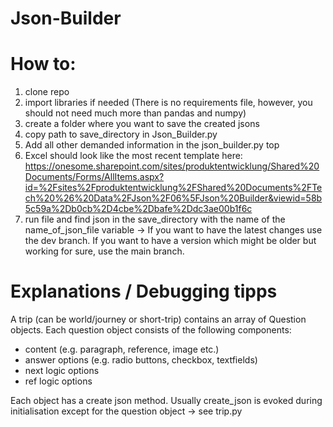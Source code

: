 # Json-Builder

# How to:

1. clone repo
2. import libraries if needed (There is no requirements file, however, you should not need much more than pandas and numpy)
3. create a folder where you want to save the created jsons
4. copy path to save_directory in Json_Builder.py
5. Add all other demanded information in the json_builder.py top
6. Excel should look like the most recent template here: https://onesome.sharepoint.com/sites/produktentwicklung/Shared%20Documents/Forms/AllItems.aspx?id=%2Fsites%2Fproduktentwicklung%2FShared%20Documents%2FTech%20%26%20Data%2FJson%2F06%5FJson%20Builder&viewid=58b5c59a%2Db0cb%2D4cbe%2Dbafe%2Ddc3ae00b1f6c 
7. run file and find json in the save_directory with the name of the name_of_json_file variable
   -> If you want to have the latest changes use the dev branch. If you want to have a version which might be older but working for sure, use the main branch.

# Explanations / Debugging tipps

A trip (can be world/journey or short-trip) contains an array of Question objects.
Each question object consists of the following components:

- content (e.g. paragraph, reference, image etc.)
- answer options (e.g. radio buttons, checkbox, textfields)
- next logic options
- ref logic options

Each object has a create json method. Usually create_json is evoked during initialisation except for the question object -> see trip.py
